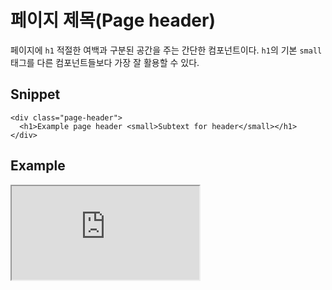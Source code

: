 <!--
{
    "id": 4213,
    "title": "페이지 제목(Page header)",
    "outline": "페이지에 `h1` 적절한 여백과 구분된 공간을 주는 간단한 컴포넌트이다. `h1`의 기본 `small` 태그를 다른 컴포넌트들보다 가장 잘 활용할 수 있다.",
    "tags": ["widget", "component"],
    "order": [4, 2, 13],
    "thumbnail": "4.2.13.page-header.png"
}
-->

# 페이지 제목(Page header)
페이지에 `h1` 적절한 여백과 구분된 공간을 주는 간단한 컴포넌트이다. `h1`의 기본 `small` 태그를 다른 컴포넌트들보다 가장 잘 활용할 수 있다.

## Snippet
```
<div class="page-header">
  <h1>Example page header <small>Subtext for header</small></h1>
</div>
```


## Example
<iframe class="jsbin-livecode" src="http://jsbin.com/AWEpip/2/embed?html,output"></iframe>